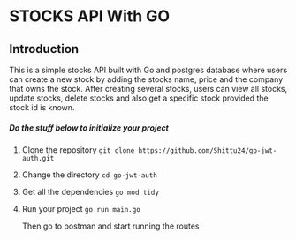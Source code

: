 # STOCKS API With GO

## Introduction

This is a simple stocks API built with Go and postgres database where users can create a new stock by adding the stocks name, price and the company that owns the stock. After creating several stocks, users can view all stocks, update stocks, delete stocks and also get a specific stock provided the stock id is known.

##### Do the stuff below to initialize your project

1. Clone the repository
   `git clone https://github.com/Shittu24/go-jwt-auth.git`
2. Change the directory
   `cd go-jwt-auth`
3. Get all the dependencies
   `go mod tidy`
4. Run your project
   `go run main.go`

   Then go to postman and start running the routes
